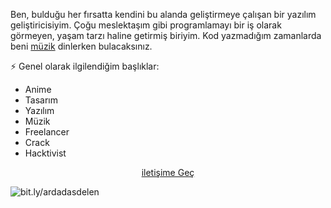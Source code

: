 

Ben, bulduğu her fırsatta kendini bu alanda geliştirmeye 
çalışan bir yazılım geliştiricisiyim. Çoğu meslektaşım 
gibi programlamayı bir iş olarak görmeyen, yaşam tarzı 
haline getirmiş biriyim. Kod yazmadığım zamanlarda beni 
[müzik](https://open.spotify.com/playlist/5eDSCFxhEJLtrHHoEUUuKA) dinlerken bulacaksınız.


⚡ Genel olarak ilgilendiğim başlıklar:
- Anime
- Tasarım
- Yazılım
- Müzik
- Freelancer
- Crack
- Hacktivist


<p align="center">
<a href="https://bit.ly/ardadasdelen">iletişime Geç</i></a>
</p>
  

![bit.ly/ardadasdelen](https://github-readme-stats.vercel.app/api?username=ardadasdelen&show_icons=true&hide_title=true&theme=radical&text_color=FF9DD9)
